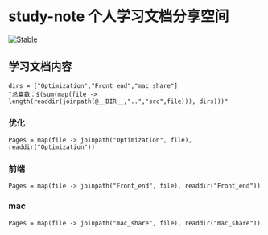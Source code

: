# study-note 个人学习文档分享空间

[![Stable](https://img.shields.io/badge/docs-stable-blue.svg)](https://ccchhhddd.github.io/study-note/dev/)

## 学习文档内容

```@eval
dirs = ["Optimization","Front_end","mac_share"]
"总篇数：$(sum(map(file -> length(readdir(joinpath(@__DIR__,"..","src",file))), dirs)))"
```

### 优化

```@contents
Pages = map(file -> joinpath("Optimization", file), readdir("Optimization"))
```

### 前端
```@contents
Pages = map(file -> joinpath("Front_end", file), readdir("Front_end"))
```

### mac
```@contents
Pages = map(file -> joinpath("mac_share", file), readdir("mac_share"))
```